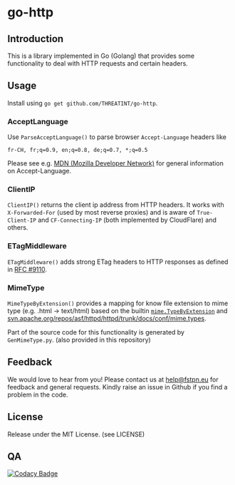 # go-http

## Introduction
This is a library implemented in Go (Golang) that provides some functionality to deal with 
HTTP requests and certain headers.

## Usage
Install using `go get github.com/THREATINT/go-http`.

### AcceptLanguage
Use `ParseAcceptLanguage()` to parse browser `Accept-Language` headers like

`fr-CH, fr;q=0.9, en;q=0.8, de;q=0.7, *;q=0.5`

Please see e.g. [MDN (Mozilla Developer Network)](https://developer.mozilla.org/en-US/docs/Web/HTTP/Headers/Accept-Language) for general information on Accept-Language.

### ClientIP
`ClientIP()` returns the client ip address from HTTP headers. It works with `X-Forwarded-For` 
(used by most reverse proxies) and is aware of `True-Client-IP` and `CF-Connecting-IP` 
(both implemented by CloudFlare) and others.

### ETagMiddleware
`ETagMiddleware()` adds strong ETag headers to HTTP responses as defined in 
[RFC #9110](https://www.rfc-editor.org/rfc/rfc9110#name-etag).

### MimeType
`MimeTypeByExtension()` provides a mapping for know file extension to mime type 
(e.g. .html -> text/html) based on the builtin [`mime.TypeByExtension`](https://golang.org/pkg/mime/#TypeByExtension) 
and [svn.apache.org/repos/asf/httpd/httpd/trunk/docs/conf/mime.types](https://svn.apache.org/repos/asf/httpd/httpd/trunk/docs/conf/mime.types).

Part of the source code for this functionality is generated by `GenMimeType.py`. 
(also provided in this repository)

## Feedback
We would love to hear from you! Please contact us at [help@fstpn.eu](mailto:help@fstpn.eu) 
for feedback and general requests. 
Kindly raise an issue in Github if you find a problem in the code.

## License
Release under the MIT License. (see LICENSE)

## QA
[![Codacy Badge](https://app.codacy.com/project/badge/Grade/0b2961363d3b4f1eb005a6e936c9534b)](https://app.codacy.com/gh/THREATINT/go-http/dashboard?utm_source=gh&utm_medium=referral&utm_content=&utm_campaign=Badge_grade)
